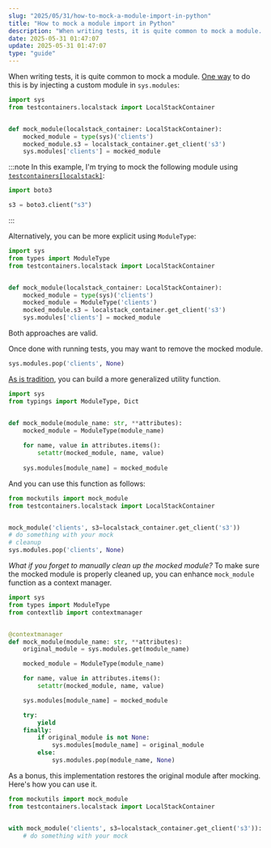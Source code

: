 ```yaml
---
slug: "2025/05/31/how-to-mock-a-module-import-in-python"
title: "How to mock a module import in Python"
description: "When writing tests, it is quite common to mock a module. Explore how to do this safely, with proper cleanup to avoid side effects."
date: 2025-05-31 01:47:07
update: 2025-05-31 01:47:07
type: "guide"
---
```


When writing tests, it is quite common to mock a module. [One way](https://stackoverflow.com/a/48290984) to do this is by injecting a custom module in `sys.modules`:


```python
import sys
from testcontainers.localstack import LocalStackContainer


def mock_module(localstack_container: LocalStackContainer):
    mocked_module = type(sys)('clients')
    mocked_module.s3 = localstack_container.get_client('s3')
    sys.modules['clients'] = mocked_module
```

:::note
In this example, I'm trying to mock the following module using [`testcontainers[localstack]`](https://pypi.org/project/testcontainers/):

```python title="clients.py"
import boto3

s3 = boto3.client("s3")
```
:::

Alternatively, you can be more explicit using `ModuleType`:

```python del{7} ins{2,8}
import sys
from types import ModuleType
from testcontainers.localstack import LocalStackContainer


def mock_module(localstack_container: LocalStackContainer):
    mocked_module = type(sys)('clients')
    mocked_module = ModuleType('clients')
    mocked_module.s3 = localstack_container.get_client('s3')
    sys.modules['clients'] = mocked_module
```

Both approaches are valid.

Once done with running tests, you may want to remove the mocked module.

```python
sys.modules.pop('clients', None)
```

[As is tradition](https://news.ycombinator.com/item?id=11032296), you can build a more generalized utility function.

```python title="mockutils.py"
import sys
from typings import ModuleType, Dict


def mock_module(module_name: str, **attributes):
    mocked_module = ModuleType(module_name)
    
    for name, value in attributes.items():
        setattr(mocked_module, name, value)
    
    sys.modules[module_name] = mocked_module
```

And you can use this function as follows:

```python
from mockutils import mock_module
from testcontainers.localstack import LocalStackContainer


mock_module('clients', s3=localstack_container.get_client('s3'))
# do something with your mock
# cleanup
sys.modules.pop('clients', None)
```

_What if you forget to manually clean up the mocked module?_ To make sure the mocked module is properly cleaned up, you can enhance `mock_module` function as a context manager.

```python title="mockutils.py" ins{3,6,8,17..23}
import sys
from types import ModuleType
from contextlib import contextmanager


@contextmanager
def mock_module(module_name: str, **attributes):
    original_module = sys.modules.get(module_name)

    mocked_module = ModuleType(module_name)

    for name, value in attributes.items():
        setattr(mocked_module, name, value)

    sys.modules[module_name] = mocked_module

    try:
        yield
    finally:
        if original_module is not None:
            sys.modules[module_name] = original_module
        else:
            sys.modules.pop(module_name, None)
```

As a bonus, this implementation restores the original module after mocking. Here's how you can use it.

```python
from mockutils import mock_module
from testcontainers.localstack import LocalStackContainer


with mock_module('clients', s3=localstack_container.get_client('s3')):
    # do something with your mock
```
